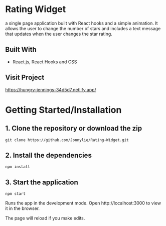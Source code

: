 # Rating Widget
a single page application built with React hooks and a simple animation. It allows the user to change the number of stars and
includes a text message that updates when the user changes the star rating.

## Built With

- React.js, React Hooks and CSS 

## Visit Project

https://hungry-jennings-34d5d7.netlify.app/

# Getting Started/Installation

## 1. Clone the repository or download the zip

```
git clone https://github.com/Jonnylie/Rating-Widget.git
```

## 2. Install the dependencies

```
npm install
```

## 3. Start the application

```
npm start
```

Runs the app in the development mode.
Open http://localhost:3000 to view it in the browser.

The page will reload if you make edits.
